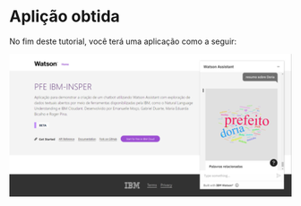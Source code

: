 # Aplição obtida

No fim deste tutorial, você terá uma aplicação como a seguir:

![](imagens/aplicacao-01.png)